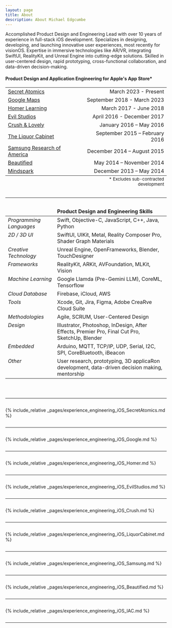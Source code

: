 ```yaml
---
layout: page
title: About
description: About Michael Edgcumbe
---
```


<a name="summary"></a>
<p>Accomplished Product Design and Engineering Lead with over 10 years of experience in full-stack iOS development. Specializes in designing, developing, and launching innovative user experiences, most recently for visionOS. Expertise in immersive technologies like AR/VR, integrating SwiftUI, RealityKit, and Unreal Engine into cutting-edge solutions. Skilled in user-centered design, rapid prototyping, cross-functional collaboration, and data-driven decision-making.</p>

#### Product Design and Application Engineering for Apple's App Store*

<table style="width:100%">
<tr><td><a href="secret-atomics">Secret Atomics</a></td><td align="right">March 2023 - Present</td></tr>
<tr><td><a href="#google-maps">Google Maps</a></td><td align="right">September 2018 - March 2023</td></tr>
<tr><td><a href="#homer-learning">Homer Learning</a></td><td align="right">March 2017 - June 2018</td></tr>
<tr><td><a href="#evil-studios">Evil Studios</a></td><td align="right">April 2016 - December 2017</td></tr>
<tr><td><a href="#crush-and-lovely">Crush & Lovely</a></td><td align="right">January 2016 – May 2016</td></tr>
<tr><td><a href="#liquor-cabinet">The Liquor Cabinet</a></td><td align="right">September 2015 – February 2016</td></tr>
<tr><td><a href="#samsung">Samsung Research of America</a></td><td align="right">December 2014 – August 2015</td></tr>
<tr><td><a href="#beautified">Beautified</a></td><td align="right">May 2014 – November 2014</td></tr>
<tr><td><a href="#mindspark">Mindspark</a></td><td align="right">December 2013 – May 2014</td></tr>
<tfoot><tr><td></td><td align="right"><sub>* Excludes sub-contracted development</sub></td></tr></tfoot>
</table>

```

```

<hr>

```

```

<a name="skills"></a>
<table style="width:100%" cellpadding="10">
	<thead><tr><td></td><td><b>Product Design and Engineering Skills</b></td></tr></thead>
	<tr><td valign="top"><em>Programming Languages</em></td><td> Swift, Objective-C, JavaScript, C++, Java, Python</td></tr>
	<tr><td valign="top"><em>2D / 3D UI</em></td><td>SwiftUI, UIKit, Metal, Reality Composer Pro, Shader Graph Materials</td></tr>
	<tr><td valign="top"><em>Creative Technology</em></td><td>Unreal Engine, OpenFrameworks, Blender, TouchDesigner</td></tr>
	<tr><td valign="top"><em>Frameworks</em></td><td>RealityKit, ARKit, AVFoundation, MLKit, Vision</td></tr>
	<tr><td valign="top"><em>Machine Learning</em></td><td>Google Llamda (Pre-Gemini LLM), CoreML, Tensorflow</td></tr>
	<tr><td valign="top"><em>Cloud Database</em></td><td> Firebase, iCloud, AWS</td></tr>
	<tr><td valign="top"><em>Tools</em></td><td>Xcode, Git, Jira, Figma, Adobe CreaRve Cloud Suite</td></tr>
	<tr><td valign="top"><em>Methodologies</em></td><td>Agile, SCRUM, User-Centered Design</td></tr>
	<tr><td valign="top"><em>Design</em></td><td>Illustrator, Photoshop, InDesign, After Effects, Premier
Pro, Final Cut Pro, SketchUp, Blender</td></tr>
	<tr><td valign="top"><em>Embedded</em></td><td>Arduino, MQTT, TCP/IP, UDP, Serial, I2C,
SPI, CoreBluetooth, iBeacon</td></tr>
	<tr><td valign="top"><em>Other</em></td><td>User research, prototyping, 3D applicaRon development, data-driven decision making, mentorship</td></tr>
</table>
<br>

```

```

<hr>

```

```

{% include_relative _pages/experience_engineering_iOS_SecretAtomics.md %}

```

```

<hr>

```

```

{% include_relative _pages/experience_engineering_iOS_Google.md %}

```

```

<hr>

```

```

{% include_relative _pages/experience_engineering_iOS_Homer.md %}

```

```

<hr>

```

```

{% include_relative _pages/experience_engineering_iOS_EvilStudios.md %}

```

```

<hr>

```

```

{% include_relative _pages/experience_engineering_iOS_Crush.md %}

```

```

<hr>

```

```

{% include_relative _pages/experience_engineering_iOS_LiquorCabinet.md %}

```

```

<hr>

```

```

{% include_relative _pages/experience_engineering_iOS_Samsung.md %}

```

```

<hr>

```

```

{% include_relative _pages/experience_engineering_iOS_Beautified.md %}

```

```

<hr>

```

```

{% include_relative _pages/experience_engineering_iOS_IAC.md %}

```

```

<hr>

```

```
